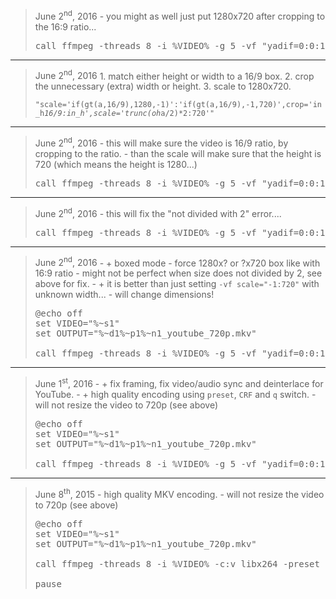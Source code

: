 <blockquote>
<span box-like>June 2<sup>nd</sup>, 2016</span>
- you might as well just put 1280x720 after cropping to the 16:9 ratio...

<pre>
call ffmpeg -threads 8 -i %VIDEO% -g 5 -vf "yadif=0:0:1" -vsync 2 -async 1 -c:v libx264 -preset slow -crf 18 -c:a libvorbis -q:a 5 -pix_fmt yuv420p -vf "crop=in_h*16/9:in_h,scale=1280:720" %OUTPUT%
</pre>
</blockquote>
<hr/>
<blockquote>
<span box-like>June 2<sup>nd</sup>, 2016</span>
1. match either height or width to a 16/9 box.
2. crop the unnecessary (extra) width or height.
3. scale to 1280x720.

<code>"scale='if(gt(a,16/9),1280,-1)':'if(gt(a,16/9),-1,720)',crop='in_h*16/9:in_h',scale='trunc(oh*a/2)*2:720'"</code>
</blockquote>
<hr/>
<blockquote>
<span box-like>June 2<sup>nd</sup>, 2016</span>
- this will make sure the video is 16/9 ratio, by cropping to the ratio.
- than the scale will make sure that the height is 720 (which means the height is 1280...)

<pre>
call ffmpeg -threads 8 -i %VIDEO% -g 5 -vf "yadif=0:0:1" -vsync 2 -async 1 -c:v libx264 -preset slow -crf 18 -c:a libvorbis -q:a 5 -pix_fmt yuv420p -vf "crop=in_h*16/9:in_h,scale=trunc(oh*a/2)*2:720"  %OUTPUT%
</pre>
</blockquote>
<hr/>
<blockquote>
<span box-like>June 2<sup>nd</sup>, 2016</span>
- this will fix the "not divided with 2" error....

<pre>
call ffmpeg -threads 8 -i %VIDEO% -g 5 -vf "yadif=0:0:1" -vsync 2 -async 1 -c:v libx264 -preset slow -crf 18 -c:a libvorbis -q:a 5 -pix_fmt yuv420p -vf scale=trunc(oh*a/2)*2:720  %OUTPUT%
</pre>
</blockquote>
<hr/>
<blockquote>
<span box-like>June 2<sup>nd</sup>, 2016</span>
- + boxed mode - force 1280x? or ?x720 box like with 16:9 ratio
- might not be perfect when size does not divided by 2, see above for fix.
- + it is better than just setting <code>-vf scale="-1:720"</code> with unknown width...
- will change dimensions!
 
<pre>
@echo off
set VIDEO="%~s1"
set OUTPUT="%~d1%~p1%~n1_youtube_720p.mkv"

call ffmpeg -threads 8 -i %VIDEO% -g 5 -vf "yadif=0:0:1" -vsync 2 -async 1 -c:v libx264 -preset slow -crf 18 -c:a libvorbis -q:a 5 -pix_fmt yuv420p -vf scale="'if(gt(a,16/9),1280,-1)':'if(gt(a,16/9),-1,720)'"  %OUTPUT%
</pre>
</blockquote>
<hr/>
<blockquote>
<span box-like>June 1<sup>st</sup>, 2016</span>
- + fix framing, fix video/audio sync and deinterlace for YouTube.
- + high quality encoding using <code>preset</code>, <code>CRF</code> and <code>q</code> switch.
- will not resize the video to 720p (see above)

<pre>
@echo off
set VIDEO="%~s1"
set OUTPUT="%~d1%~p1%~n1_youtube_720p.mkv"

call ffmpeg -threads 8 -i %VIDEO% -g 5 -vf "yadif=0:0:1" -vsync 2 -async 1 -c:v libx264 -preset slow -crf 18 -c:a libvorbis -q:a 5 -pix_fmt yuv420p %OUTPUT%
</pre>
</blockquote>
<hr/>


<blockquote><span box-like>June 8<sup>th</sup>, 2015</span>
- high quality MKV encoding.
- will not resize the video to 720p (see above)

<pre>
@echo off
set VIDEO="%~s1"
set OUTPUT="%~d1%~p1%~n1_youtube_720p.mkv"

call ffmpeg -threads 8 -i %VIDEO% -c:v libx264 -preset slow -crf 18 -c:a libvorbis -q:a 5 -pix_fmt yuv420p %OUTPUT%

pause
</pre>
</blockquote>

